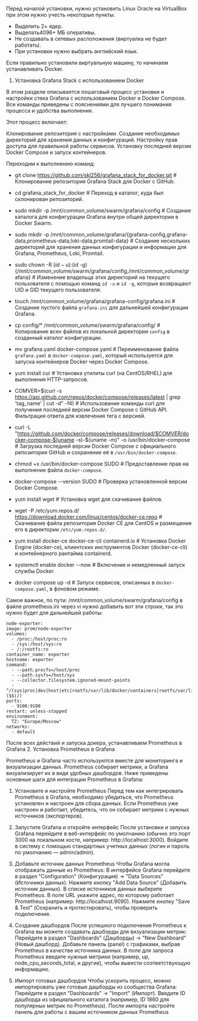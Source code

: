 Перед началой установки, нужно установить Linux Oracle на VirtualBox при этом нужно учесть некоторые пункты:

- Выделить 2+ ядер.
- Выделать4096+ МБ оперативы.
- Не создавать в сетевых расположения (виртуалка не будет работать).
- При установки нужно выбрать английский язык.

Если правильно установили виртуальную машину, то начинаем устанавливать Docker.

1. Установка Grafana Stack с использованием Docker

В этом разделе описывается пошаговый процесс установки и настройки стека Grafana с использованием Docker и Docker Compose. Все команды приведены с пояснениями для лучшего понимания процесса и удобства выполнения.

Этот процесс включает:

Клонирование репозитория с настройками.
Создание необходимых директорий для хранения данных и конфигураций.
Настройку прав доступа для правильной работы сервисов.
Установку последней версии Docker Compose и запуск контейнеров.

Переходим к выполнению команд:

- git clone https://github.com/skl256/grafana_stack_for_docker.git          # Клонирование репозитория Grafana Stack для Docker с GitHub.

- cd grafana_stack_for_docker                                               # Переход в каталог, куда был склонирован репозиторий.

- sudo mkdir -p /mnt/common_volume/swarm/grafana/config                     # Создание каталога для конфигурации Grafana внутри общей директории в Docker Swarm.

- sudo mkdir -p /mnt/common_volume/grafana/{grafana-config,grafana-data,prometheus-data,loki-data,promtail-data}
                                                                            # Создание нескольких директорий для хранения данных конфигурации и информации для Grafana, Prometheus, Loki, Promtail.
                                                                          
- sudo chown -R $(id -u):$(id -g) {/mnt/common_volume/swarm/grafana/config,/mnt/common_volume/grafana}
                                                                            # Изменение владельца этих директорий на текущего пользователя с помощью команд `id -u` и `id -g`, которые возвращают UID и GID текущего пользователя.
                                                                          
- touch /mnt/common_volume/grafana/grafana-config/grafana.ini               # Создание пустого файла `grafana.ini` для дальнейшей конфигурации Grafana.

- cp config/* /mnt/common_volume/swarm/grafana/config/                      # Копирование всех файлов из локальной директории `config` в созданный каталог конфигурации.

- mv grafana.yaml docker-compose.yaml                                       # Переименование файла `grafana.yaml` в `docker-compose.yaml`, который используется для запуска контейнеров Docker через Docker Compose.

- yum install cur                                                           # Установка утилиты curl (на CentOS/RHEL) для выполнения HTTP-запросов.

- COMVER=$(curl -s https://api.github.com/repos/docker/compose/releases/latest | grep 'tag_name' | cut -d\" -f4)
                                                                            # Использование команды curl для получения последней версии Docker Compose с GitHub API. Фильтрация ответа для извлечения тега с версией.
                                                                          
- curl -L "https://github.com/docker/compose/releases/download/$COMVER/docker-compose-$(uname -s)-$(uname -m)" -o /usr/bin/docker-compose
                                                                            # Загрузка последней версии Docker Compose с официального репозитория GitHub и сохранение её в `/usr/bin/docker-compose`.
                                                                          
- chmod +x /usr/bin/docker-compose SUDO                                     # Предоставление прав на выполнение файла `docker-compose`.

- docker-compose --version SUDO                                             # Проверка установленной версии Docker Compose.

- yum install wget                                                          # Установка wget для скачивания файлов.

- wget -P /etc/yum.repos.d/ https://download.docker.com/linux/centos/docker-ce.repo
                                                                            # Скачивание файла репозитория Docker CE для CentOS и размещение его в директории `/etc/yum.repos.d/`.

- yum install docker-ce docker-ce-cli containerd.io                         # Установка Docker Engine (docker-ce), клиентских инструментов Docker (docker-ce-cli) и контейнерного рантайма containerd.

- systemctl enable docker --now                                             # Включение и немедленный запуск службы Docker.

- docker compose up -d                                                      # Запуск сервисов, описанных в `docker-compose.yaml`, в фоновом режиме.

Самое важное, по пути: /mnt/common_volume/swarm/grafana/config в файле prometheus.ini через vi нужно добавить вот эти строки, так это нужно будет для дальнейшей работы:

    node-exporter: 
    image: prom/node-exporter 
    volumes: 
      - /proc:/host/proc:ro 
      - /sys:/host/sys:ro 
      - /:/rootfs:ro 
    container_name: exporter 
    hostname: exporter 
    command: 
      - --path.procfs=/host/proc 
      - --path.sysfs=/host/sys 
      - --collector.filesystem.ignored-mount-points 
      - ^/(sys|proc|dev|host|etc|rootfs/var/lib/docker/containers|rootfs/var/lib/docker/overlay2|rootfs/run/docker/netns|rootfs/var/lib/docker/aufs)($$|/) 
    ports: 
      - 9100:9100 
    restart: unless-stopped 
    environment: 
      TZ: "Europe/Moscow" 
    networks: 
      - default

После всех действий и запуска докера, устанавливаем Prometheus в Grafana
2. Установка Prometheus в Grafana

Prometheus и Grafana часто используются вместе для мониторинга и визуализации данных. Prometheus собирает метрики, а Grafana визуализирует их в виде удобных дашбордов. Ниже приведены основные шаги для интеграции Prometheus в Grafana:

1. Установите и настройте Prometheus
    Перед тем как интегрировать Prometheus в Grafana, необходимо убедиться, что Prometheus установлен и настроен для сбора данных. Если Prometheus уже настроен и работает, убедитесь, что он собирает метрики с нужных источников (экспортеров).

2. Запустите Grafana и откройте интерфейс
    После установки и запуска Grafana перейдите в веб-интерфейс по умолчанию (обычно это порт 3000 на локальном хосте, например: http://localhost:3000). Войдите в систему с помощью стандартных учетных данных (логин и пароль по умолчанию — admin/admin).

3. Добавьте источник данных Prometheus
    Чтобы Grafana могла отображать данные из Prometheus:
        В интерфейсе Grafana перейдите в раздел "Configuration" (Конфигурация) -> "Data Sources" (Источники данных).
        Нажмите кнопку "Add Data Source" (Добавить источник данных).
        В списке источников данных выберите Prometheus.
        В поле URL укажите адрес, по которому работает Prometheus (например: http://localhost:9090).
        Нажмите кнопку "Save & Test" (Сохранить и протестировать), чтобы проверить подключение.

4. Создание дашбордов
    После успешного подключения Prometheus к Grafana вы можете создавать дашборды для визуализации метрик:
        Перейдите в раздел "Dashboards" (Дашборды) -> "New Dashboard" (Новый дашборд).
        Добавьте панель (panel) с графиками, выбрав Prometheus в качестве источника данных.
        В поле для запроса Prometheus введите нужные метрики (например, up, node_cpu_seconds_total, и другие), чтобы вывести соответствующую информацию.

5. Импорт готовых дашбордов
    Чтобы ускорить процесс, можно импортировать уже готовые дашборды из сообщества Grafana:
        Перейдите в раздел "Dashboards" -> "Import" (Импорт).
        Введите ID дашборда из официального каталога (например, ID 1860 для популярных метрик по Prometheus).
        После импорта настройте панель для работы с вашим источником данных Prometheus
